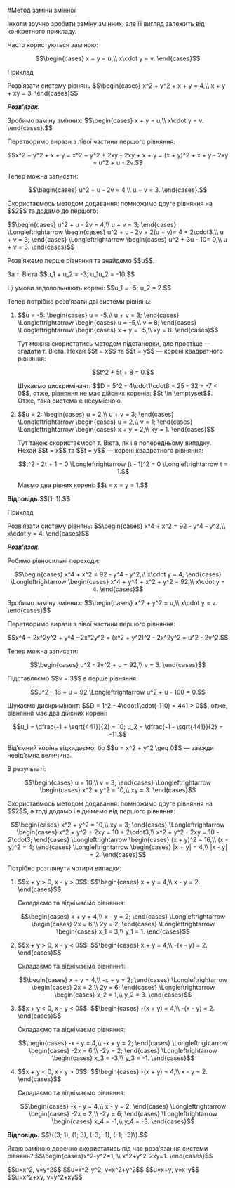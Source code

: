 #Метод заміни змінної

<p>Інколи зручно зробити заміну змінних, але її вигляд залежить від конкретного прикладу.</p>

<p>Часто користуються заміною:</p>

<p align="center">$$\begin{cases}
x + y = u,\\
x\cdot y = v.
\end{cases}$$</p>

<div class="center"></div>

<div class="space">
<div class="task-wrap">
<span class="task">Приклад</span>
<div class="task-text">
<p>Розв’язати систему рівнянь $$\begin{cases}
	x^2 + y^2 + x + y = 4,\\
	x + y + xy = 3.
	\end{cases}$$</p>
<p><b><i>Розв'язок.</i></b></p>
<p>Зробимо заміну змінних: $$\begin{cases}
		x + y = u,\\
		x\cdot y = v.
		\end{cases}.$$</p>
<p>Перетворимо вирази з лівої частини першого рівняння:</p>
<p align="center">$$x^2 + y^2 + x + y = x^2 + y^2 + 2xy - 2xy + x + y = (x + y)^2 + x + y - 2xy = u^2 + u - 2v.$$</p>
<p>Тепер можна записати:</p>
<p align="center">$$\begin{cases}
		u^2 + u - 2v = 4,\\
		u + v = 3.
		\end{cases}.$$</p>
<p>Скористаємось методом додавання: помножимо друге рівняння на $$2$$ та додамо до першого:</p>
<p>$$\begin{cases}
		u^2 + u - 2v = 4,\\
		u + v = 3;
		\end{cases} \Longleftrightarrow
		\begin{cases}
		u^2 + u - 2v + 2(u + v)= 4 + 2\cdot3,\\
		u + v = 3;
		\end{cases} \Longleftrightarrow
		\begin{cases}
		u^2 + 3u - 10= 0,\\
		u + v = 3.
		\end{cases}$$</p>
<p>Розв’яжемо перше рівняння та знайдемо $$u$$.</p>
<p>За т. Вієта $$u_1 + u_2 = -3; u_1u_2 = -10.$$</p>
<p>Ці умови задовольняють корені: $$u_1 = -5; u_2 = 2.$$</p>
<p>Тепер потрібно розв’язати дві системи рівнянь:</p>
<ol>
<li><p>$$u = -5: \begin{cases}
				u = -5,\\
				u + v = 3;
				\end{cases} \Longleftrightarrow
				\begin{cases}
				u = -5,\\
				v = 8;
				\end{cases} \Longleftrightarrow
				\begin{cases}
				x + y = -5,\\
				xy = 8.
				\end{cases}$$</p>
<p>Тут можна скористатись методом підстановки, але простіше — згадати т. Вієта. Нехай $$t = x$$ та $$t = y$$ — корені квадратного рівняння:</p>
<p align="center">$$t^2 + 5t + 8 = 0.$$</p>
<p>Шукаємо дискримінант: $$D = 5^2 - 4\cdot1\cdot8 = 25 - 32 = -7 < 0$$, отже, рівняння не має дійсних коренів: $$t \in \emptyset$$. Отже, така система є несумісною.</p>
</li>
<li><p>$$u = 2: \begin{cases}
			u = 2,\\
			u + v = 3;
			\end{cases} \Longleftrightarrow
			\begin{cases}
			u = 2,\\
			v = 1;
			\end{cases} \Longleftrightarrow
			\begin{cases}
			x + y = 2,\\
			xy = 1.
			\end{cases}$$</p>
<p>Тут також скористаємося т. Вієта, як і в попередньому випадку. Нехай $$t = x$$ та $$t = y$$ — корені квадратного рівняння:</p>
<p align="center">$$t^2 - 2t + 1 = 0 \Longleftrightarrow (t - 1)^2 = 0 \Longleftrightarrow t = 1.$$</p>
<p>Маємо два рівних корені: $$t = x = y = 1.$$</p>
</li>
</ol>
<p><b>Відповідь.</b>$$(1; 1).$$</p>
</div>
</div>
</div>

<div class="space">
<div class="task-wrap">
<span class="task">Приклад</span>
<div class="task-text">
<p>Розв’язати систему рівнянь: $$\begin{cases}
		x^4 + x^2 = 92 - y^4 - y^2,\\
		x\cdot y = 4.
		\end{cases}$$</p>
<p><b><i>Розв'язок.</i></b></p>
<p>Робимо рівносильні переходи:</p>
<p align="center">$$\begin{cases}
			x^4 + x^2 = 92 - y^4 - y^2,\\
			x\cdot y = 4;
			\end{cases} \Longleftrightarrow
			\begin{cases}
			x^4 + y^4 + x^2 + y^2 = 92,\\
			x\cdot y = 4.
			\end{cases}$$</p>
<p>Зробимо заміну змінних: $$\begin{cases}
			x^2 + y^2 = u,\\
			x\cdot y = v.
			\end{cases}$$</p>
<p>Перетворимо вирази з лівої частини першого рівняння:</p>
<p align="center">$$x^4 + 2x^2y^2 + y^4 - 2x^2y^2 = (x^2 + y^2)^2 - 2x^2y^2 = u^2 - 2v^2.$$</p>
<p>Тепер можна записати:</p>
<p align="center">$$\begin{cases}
			u^2 - 2v^2 + u = 92,\\
			v = 3.
			\end{cases}$$</p>
<p>Підставляємо $$v = 3$$ в перше рівняння:</p>
<p align="center">$$u^2 - 18 + u = 92 \Longleftrightarrow u^2 + u - 100 = 0.$$</p>
<p>Шукаємо дискримінант: $$D = 1^2 - 4\cdot1\cdot(-110) = 441 > 0$$, отже, рівняння має два дійсних корені:</p>
<p align="center">$$u_1 = \dfrac{-1 + \sqrt{441}}{2} = 10; u_2 = \dfrac{-1 - \sqrt{441}}{2} = -11.$$</p>
<p>Від’ємний корінь відкидаємо, бо $$u = x^2 + y^2 \geq 0$$ — завжди невід’ємна величина.</p>
<p>В результаті:</p>
<p align="center">$$\begin{cases}
			u = 10,\\
			v = 3;
			\end{cases} \Longleftrightarrow
			\begin{cases}
			x^2 + y^2 = 10,\\
			xy = 3.
			\end{cases}$$</p>
<p>Скористаємось методом додавання: помножимо друге рівняння на $$2$$, а тоді додамо і віднімемо від першого рівняння:</p>
<p align="center">$$\begin{cases}
			x^2 + y^2 = 10,\\
			xy = 3;
			\end{cases} \Longleftrightarrow 
			\begin{cases}
			x^2 + y^2 + 2xy = 10 + 2\cdot3,\\
			x^2 + y^2 - 2xy = 10 - 2\cdot3;
			\end{cases} \Longleftrightarrow
			\begin{cases}
			(x + y)^2 = 16,\\
			(x - y)^2 = 4;
			\end{cases} \Longleftrightarrow
			\begin{cases}
			|x + y| = 4,\\
			|x - y| = 2.
			\end{cases}$$</p>
<p>Потрібно розглянути чотири випадки:</p>
<ol>
<li><p>$$x + y > 0, x - y > 0$$: $$\begin{cases}
					x + y = 4,\\
					x - y = 2.
					\end{cases}$$</p>
<p>Складаємо та віднімаємо рівняння:</p>
<p align="center">$$\begin{cases}
				x + y = 4,\\
				x - y = 2;
				\end{cases} \Longleftrightarrow 
				\begin{cases}
				2x = 6,\\
				2y = 2;
				\end{cases} \Longleftrightarrow
				\begin{cases}
				x_1 = 3,\\
				y_1 = 1.
				\end{cases}$$
</p></li>
<li><p>$$x + y > 0, x - y < 0$$: $$\begin{cases}
		x + y = 4,\\
		-(x - y) = 2.
		\end{cases}$$
</p>
<p>Складаємо та віднімаємо рівняння:</p>
<p align="center">$$\begin{cases}
	x + y = 4,\\
	-x + y = 2;
	\end{cases} \Longleftrightarrow 
	\begin{cases}
	2x = 2,\\
	2y = 6;
	\end{cases} \Longleftrightarrow
	\begin{cases}
	x_2 = 1,\\
	y_2 = 3.
	\end{cases}$$</p></li>
<li><p>$$x + y < 0, x - y < 0$$: $$\begin{cases}
		-(x + y) = 4,\\
		-(x - y) = 2.
		\end{cases}$$
</p>
<p>Складаємо та віднімаємо рівняння:</p>
<p align="center">$$\begin{cases}
	-x - y = 4,\\
	-x + y = 2;
	\end{cases} \Longleftrightarrow 
	\begin{cases}
	-2x = 6,\\
	-2y = 2;
	\end{cases} \Longleftrightarrow
	\begin{cases}
	x_3 = -3,\\
	y_3 = -1.
	\end{cases}$$</p></li>
<li><p>$$x + y < 0, x - y > 0$$: $$\begin{cases}
		-(x + y) = 4,\\
		x - y = 2.
		\end{cases}$$
</p>
<p>Складаємо та віднімаємо рівняння:</p>
<p align="center">$$\begin{cases}
	-x - y = 4,\\
	x - y = 2;
	\end{cases} \Longleftrightarrow 
	\begin{cases}
	-2x = 2,\\
	-2y = 6;
	\end{cases} \Longleftrightarrow
	\begin{cases}
	x_4 = -1,\\
	y_4 = -3.
	\end{cases}$$</p></li>	
</ol>
<p><b>Відповідь.</b> $$\{(3; 1), (1; 3), (-3; -1), (-1; -3)\}.$$</p>
</div>
</div>
</div>

<quiz correctLabel="correct" incorrectLabel="incorrect" checkLabel="check">
    <question text="">
        <p>Якою заміною доречно скористатись під час розв’язання системи рівнянь? $$\begin{cases}x^2-y^2=1, \\ x^2+y^2-2xy=1. \end{cases}$$</p>
        <answer>$$u=x^2, v=y^2$$</answer>
        <answer>$$u=x^2-y^2, v=x^2+y^2$$</answer>
        <answer correct>$$u=x+y, v=x-y$$</answer>
        <answer>$$u=x^2+xy, v=y^2+xy$$</answer>
        </question>
</quiz>

